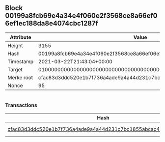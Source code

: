 ## Block 00199a8fcb69e4a34e4f060e2f3568ce8a66ef06ef1ec188da8e4074cbc1287f

Attribute | Value
--- | ---
Height | 3155
Hash | 00199a8fcb69e4a34e4f060e2f3568ce8a66ef06ef1ec188da8e4074cbc1287f
Timestamp | 2021-03-22T21:43:04+00:00
Target | 0100000000000000000000000000000000000000000000000000000000000000
Merke root | cfac83d3ddc520e1b7f736a4ade9a4a44d231c7bc1855abcac4b96b4b37f85db
Nonce | 95

```

```

### Transactions

Hash | Amount
--- | ---
[cfac83d3ddc520e1b7f736a4ade9a4a44d231c7bc1855abcac4b96b4b37f85db](cfac83d3ddc520e1b7f736a4ade9a4a44d231c7bc1855abcac4b96b4b37f85db.md) | 10.00000000 SKEPTI 
